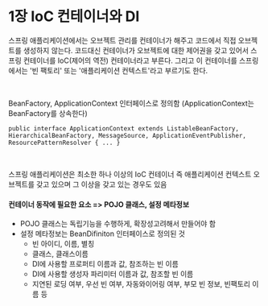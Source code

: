 # 1장 IoC 컨테이너와 DI



스프링 애플리케이션에서는 오브젝트 관리를 컨테이너가 해주고 코드에서 직접 오브젝트를 생성하지 않는다. 코드대신 컨테이너가 오브젝트에 대한 제어권을 갖고 있어서 스프링 컨테이너를 IoC(제어의 역전) 컨테이너라고 부른다. 그리고 이 컨테이너를 스프링에서는 '빈 팩토리' 또는 '애플리케이션 컨텍스트'라고 부르기도 한다. 

<br/>

BeanFactory, ApplicationContext 인터페이스로 정의함 (ApplicationContext는 BeanFactory를 상속한다)

```
public interface ApplicationContext extends ListableBeanFactory, HierarchicalBeanFactory, MessageSource, ApplicationEventPublisher, ResourcePatternResolver { ... }
```

<br/>

스프링 애플리케이션은 최소한 하나 이상의 IoC 컨테이너 즉 애플리케이션 컨텍스트 오브젝트를 갖고 있으며 그 이상을 갖고 있는 경우도 있음
<br/>

#### 컨테이너 동작에 필요한 요소 => POJO 클래스, 설정 메타정보

- POJO 클래스는 독립기능을 수행하게, 확장성고려해서 만들어야 함
- 설정 메타정보는 BeanDifiniton 인터페이스로 정의된 것
  - 빈 아이디, 이름, 별칭
  - 클래스, 클래스이름
  - DI에 사용할 프로퍼티 이름과 값, 참조하는 빈 이름
  - DI에 사용할 생성자 파리미터 이름과 값, 참조할 빈 이름
  - 지연된 로딩 여부, 우선 빈 여부, 자동와이어링 여부, 부모 빈 정보, 빈팩토리 이름 등 

